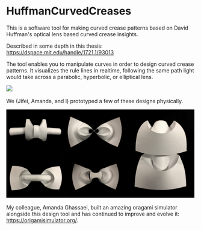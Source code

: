 # HuffmanCurvedCreases

This is a software tool for making curved crease patterns based on David Huffman's optical lens based curved crease insights.

Described in some depth in this thesis: https://dspace.mit.edu/handle/1721.1/93013

The tool enables you to manipulate curves in order to design curved crease patterns. It visualizes the rule lines in realtime, following the same path light would take across a parabolic, hyperbolic, or elliptical lens. 

<img src="images/huffman2.gif" width=500>

We (Jifei, Amanda, and I) prototyped a few of these designs physically.

<img src="images/foldings.png" width=500>

My colleague, Amanda Ghassaei, built an amazing oragami simulator alongside this design tool and has continued to improve and evolve it: https://origamisimulator.org/.

